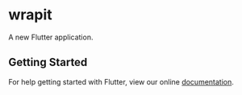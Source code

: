 # wrapit

A new Flutter application.

## Getting Started

For help getting started with Flutter, view our online
[documentation](https://flutter.io/).

